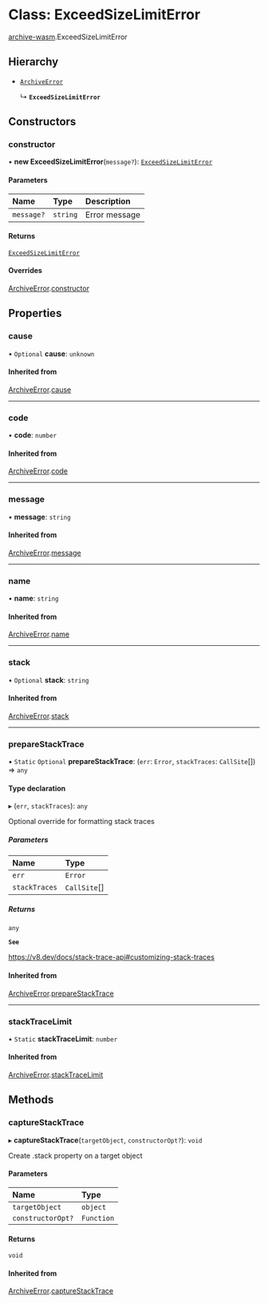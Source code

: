 # Class: ExceedSizeLimitError

[archive-wasm](../modules/archive_wasm.md).ExceedSizeLimitError

## Hierarchy

- [`ArchiveError`](archive_wasm.ArchiveError.md)

  ↳ **`ExceedSizeLimitError`**

## Constructors

### constructor

• **new ExceedSizeLimitError**(`message?`): [`ExceedSizeLimitError`](archive_wasm.ExceedSizeLimitError.md)

#### Parameters

| Name       | Type     | Description   |
| :--------- | :------- | :------------ |
| `message?` | `string` | Error message |

#### Returns

[`ExceedSizeLimitError`](archive_wasm.ExceedSizeLimitError.md)

#### Overrides

[ArchiveError](archive_wasm.ArchiveError.md).[constructor](archive_wasm.ArchiveError.md#constructor)

## Properties

### cause

• `Optional` **cause**: `unknown`

#### Inherited from

[ArchiveError](archive_wasm.ArchiveError.md).[cause](archive_wasm.ArchiveError.md#cause)

---

### code

• **code**: `number`

#### Inherited from

[ArchiveError](archive_wasm.ArchiveError.md).[code](archive_wasm.ArchiveError.md#code)

---

### message

• **message**: `string`

#### Inherited from

[ArchiveError](archive_wasm.ArchiveError.md).[message](archive_wasm.ArchiveError.md#message)

---

### name

• **name**: `string`

#### Inherited from

[ArchiveError](archive_wasm.ArchiveError.md).[name](archive_wasm.ArchiveError.md#name)

---

### stack

• `Optional` **stack**: `string`

#### Inherited from

[ArchiveError](archive_wasm.ArchiveError.md).[stack](archive_wasm.ArchiveError.md#stack)

---

### prepareStackTrace

▪ `Static` `Optional` **prepareStackTrace**: (`err`: `Error`, `stackTraces`: `CallSite`[]) => `any`

#### Type declaration

▸ (`err`, `stackTraces`): `any`

Optional override for formatting stack traces

##### Parameters

| Name          | Type         |
| :------------ | :----------- |
| `err`         | `Error`      |
| `stackTraces` | `CallSite`[] |

##### Returns

`any`

**`See`**

https://v8.dev/docs/stack-trace-api#customizing-stack-traces

#### Inherited from

[ArchiveError](archive_wasm.ArchiveError.md).[prepareStackTrace](archive_wasm.ArchiveError.md#preparestacktrace)

---

### stackTraceLimit

▪ `Static` **stackTraceLimit**: `number`

#### Inherited from

[ArchiveError](archive_wasm.ArchiveError.md).[stackTraceLimit](archive_wasm.ArchiveError.md#stacktracelimit)

## Methods

### captureStackTrace

▸ **captureStackTrace**(`targetObject`, `constructorOpt?`): `void`

Create .stack property on a target object

#### Parameters

| Name              | Type       |
| :---------------- | :--------- |
| `targetObject`    | `object`   |
| `constructorOpt?` | `Function` |

#### Returns

`void`

#### Inherited from

[ArchiveError](archive_wasm.ArchiveError.md).[captureStackTrace](archive_wasm.ArchiveError.md#capturestacktrace)
